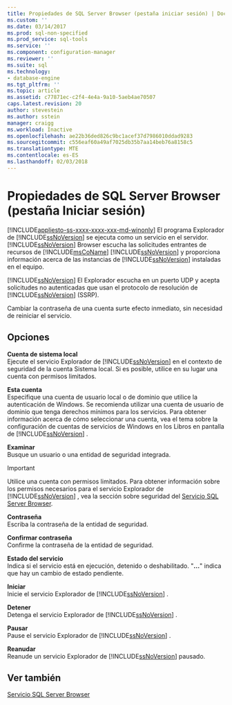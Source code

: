 ```yaml
---
title: Propiedades de SQL Server Browser (pestaña iniciar sesión) | Documentos de Microsoft
ms.custom: ''
ms.date: 03/14/2017
ms.prod: sql-non-specified
ms.prod_service: sql-tools
ms.service: ''
ms.component: configuration-manager
ms.reviewer: ''
ms.suite: sql
ms.technology:
- database-engine
ms.tgt_pltfrm: ''
ms.topic: article
ms.assetid: c77871ec-c2f4-4e4a-9a10-5aeb4ae70507
caps.latest.revision: 20
author: stevestein
ms.author: sstein
manager: craigg
ms.workload: Inactive
ms.openlocfilehash: ae22b36ded826c9bc1acef37d7986010ddad9283
ms.sourcegitcommit: c556eaf60a49af7025db35b7aa14beb76a8158c5
ms.translationtype: MTE
ms.contentlocale: es-ES
ms.lasthandoff: 02/03/2018
---
```

# <a name="sql-server-browser-properties-log-on-tab"></a>Propiedades de SQL Server Browser (pestaña Iniciar sesión)
[!INCLUDE[appliesto-ss-xxxx-xxxx-xxx-md-winonly](../../includes/appliesto-ss-xxxx-xxxx-xxx-md-winonly.md)]
El programa Explorador de [!INCLUDE[ssNoVersion](../../includes/ssnoversion-md.md)] se ejecuta como un servicio en el servidor. [!INCLUDE[ssNoVersion](../../includes/ssnoversion-md.md)] Browser escucha las solicitudes entrantes de recursos de [!INCLUDE[msCoName](../../includes/msconame-md.md)] [!INCLUDE[ssNoVersion](../../includes/ssnoversion-md.md)] y proporciona información acerca de las instancias de [!INCLUDE[ssNoVersion](../../includes/ssnoversion-md.md)] instaladas en el equipo.  
  
 [!INCLUDE[ssNoVersion](../../includes/ssnoversion-md.md)] El Explorador escucha en un puerto UDP y acepta solicitudes no autenticadas que usan el protocolo de resolución de [!INCLUDE[ssNoVersion](../../includes/ssnoversion-md.md)] (SSRP).  
  
 Cambiar la contraseña de una cuenta surte efecto inmediato, sin necesidad de reiniciar el servicio.  
  
## <a name="options"></a>Opciones  
 **Cuenta de sistema local**  
 Ejecute el servicio Explorador de [!INCLUDE[ssNoVersion](../../includes/ssnoversion-md.md)] en el contexto de seguridad de la cuenta Sistema local. Si es posible, utilice en su lugar una cuenta con permisos limitados.  
  
 **Esta cuenta**  
 Especifique una cuenta de usuario local o de dominio que utilice la autenticación de Windows. Se recomienda utilizar una cuenta de usuario de dominio que tenga derechos mínimos para los servicios. Para obtener información acerca de cómo seleccionar una cuenta, vea el tema sobre la configuración de cuentas de servicios de Windows en los Libros en pantalla de [!INCLUDE[ssNoVersion](../../includes/ssnoversion-md.md)] .  
  
 **Examinar**  
 Busque un usuario o una entidad de seguridad integrada.  
  
> [!IMPORTANT]  
>  Utilice una cuenta con permisos limitados. Para obtener información sobre los permisos necesarios para el servicio Explorador de [!INCLUDE[ssNoVersion](../../includes/ssnoversion-md.md)] , vea la sección sobre seguridad del [Servicio SQL Server Browser](../../tools/configuration-manager/sql-server-browser-service.md).  
  
 **Contraseña**  
 Escriba la contraseña de la entidad de seguridad.  
  
 **Confirmar contraseña**  
 Confirme la contraseña de la entidad de seguridad.  
  
 **Estado del servicio**  
 Indica si el servicio está en ejecución, detenido o deshabilitado. "**…**" indica que hay un cambio de estado pendiente.  
  
 **Iniciar**  
 Inicie el servicio Explorador de [!INCLUDE[ssNoVersion](../../includes/ssnoversion-md.md)] .  
  
 **Detener**  
 Detenga el servicio Explorador de [!INCLUDE[ssNoVersion](../../includes/ssnoversion-md.md)] .  
  
 **Pausar**  
 Pause el servicio Explorador de [!INCLUDE[ssNoVersion](../../includes/ssnoversion-md.md)] .  
  
 **Reanudar**  
 Reanude un servicio Explorador de [!INCLUDE[ssNoVersion](../../includes/ssnoversion-md.md)] pausado.  
  
## <a name="see-also"></a>Ver también  
 [Servicio SQL Server Browser](../../tools/configuration-manager/sql-server-browser-service.md)  
  
  
